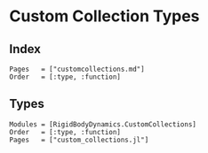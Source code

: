 # Custom Collection Types

## Index

```@index
Pages   = ["customcollections.md"]
Order   = [:type, :function]
```

## Types

```@autodocs
Modules = [RigidBodyDynamics.CustomCollections]
Order   = [:type, :function]
Pages   = ["custom_collections.jl"]
```
